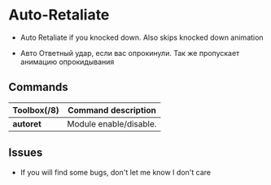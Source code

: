 # Auto-Retaliate

* Auto Retaliate if you knocked down.
Also skips knocked down animation

* Авто Ответный удар, если вас опрокинули.
Так же пропускает анимацию опрокидывания


## Commands 

Toolbox(/8) | Command description
--- | ---
**autoret** | Module enable/disable.


## Issues

* If you will find some bugs, don't let me know
I don't care

